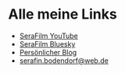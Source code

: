 # Alle meine Links

- [SeraFilm YouTube](https://www.youtube.com/@serafilmyt)
- [SeraFilm Bluesky](https://serafilmyt.bsky.social)
- [Persönlicher Blog](https://serafin-bodendorf.github.io)
- <serafin.bodendorf@web.de>